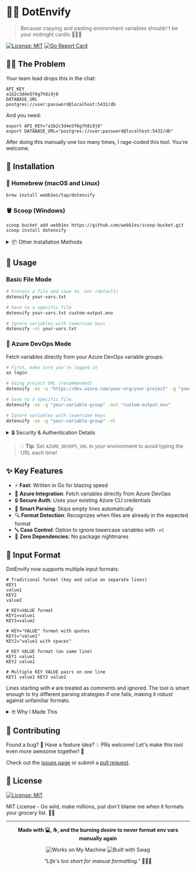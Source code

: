 # 🧙‍♂️ DotEnvify

> Because copying and pasting environment variables shouldn't be your midnight cardio 🏃‍♂️💨

[![License: MIT](https://img.shields.io/badge/License-MIT-yellow.svg)](https://opensource.org/licenses/MIT)
[![Go Report Card](https://goreportcard.com/badge/github.com/webb1es/dotenvify)](https://goreportcard.com/report/github.com/webb1es/dotenvify)

## 🤦‍♂️ The Problem

Your team lead drops this in the chat:

```
API_KEY
a1b2c3d4e5f6g7h8i9j0
DATABASE_URL
postgres://user:password@localhost:5432/db
```

And you need:

```
export API_KEY="a1b2c3d4e5f6g7h8i9j0"
export DATABASE_URL="postgres://user:password@localhost:5432/db"
```

After doing this manually one too many times, I rage-coded this tool. You're welcome.

## 🚀 Installation

### 🍺 Homebrew (macOS and Linux)

```bash
brew install webb1es/tap/dotenvify
```

### 🪣 Scoop (Windows)

```bash
scoop bucket add webb1es https://github.com/webb1es/scoop-bucket.git
scoop install dotenvify
```

<details>
<summary>📦 Other Installation Methods</summary>

#### Direct Download
Download the latest release from the [GitHub Releases page](https://github.com/webb1es/dotenvify/releases).

#### Build from Source
```bash
git clone https://github.com/webb1es/dotenvify.git
cd dotenvify
go build -o dotenvify dotenvify.go
sudo mv dotenvify /usr/local/bin/
```
</details>

## 🔮 Usage

### Basic File Mode

```bash
# Process a file and save to .env (default)
dotenvify your-vars.txt

# Save to a specific file
dotenvify your-vars.txt custom-output.env

# Ignore variables with lowercase keys
dotenvify -nl your-vars.txt
```

### 🚀 Azure DevOps Mode

Fetch variables directly from your Azure DevOps variable groups:

```bash
# First, make sure you're logged in
az login

# Using project URL (recommended)
dotenvify -az -u "https://dev.azure.com/your-org/your-project" -g "your-variable-group"

# Save to a specific file
dotenvify -az -g "your-variable-group" -out "custom-output.env"

# Ignore variables with lowercase keys
dotenvify -az -g "your-variable-group" -nl
```

<details>
<summary>🔒 Security & Authentication Details</summary>

DotEnvify uses your existing Azure CLI authentication:
- No credentials stored or handled by the tool
- Tokens are used only in memory
- Respects your organization's security policies (including MFA)

Just make sure you're logged in with `az login` before running the tool.
</details>

> 💡 **Tip**: Set `AZURE_DEVOPS_URL` in your environment to avoid typing the URL each time!

## ✨ Key Features

- ⚡ **Fast**: Written in Go for blazing speed
- 🔄 **Azure Integration**: Fetch variables directly from Azure DevOps
- 🔒 **Secure Auth**: Uses your existing Azure CLI credentials
- 🧹 **Smart Parsing**: Skips empty lines automatically
- 🔍 **Format Detection**: Recognizes when files are already in the expected format
- 🔤 **Case Control**: Option to ignore lowercase variables with `-nl`
- 👻 **Zero Dependencies**: No package nightmares

## 📝 Input Format

DotEnvify now supports multiple input formats:

```
# Traditional format (key and value on separate lines)
KEY1
value1
KEY2
value2

# KEY=VALUE format
KEY1=value1
KEY2=value2

# KEY="VALUE" format with quotes
KEY1="value1"
KEY2="value1 with spaces"

# KEY VALUE format (on same line)
KEY1 value1
KEY2 value2

# Multiple KEY VALUE pairs on one line
KEY1 value1 KEY2 value2
```

Lines starting with `#` are treated as comments and ignored. The tool is smart enough to try different parsing strategies if one fails, making it robust against unfamiliar formats.

<details>
<summary>🤓 Why I Made This</summary>

Because those precious minutes you spend formatting env vars could be spent on:
- Actually coding something cool
- Optimizing your coffee brewing technique
- Staring at the wall contemplating your life choices
</details>

## 🔧 Contributing

Found a bug? 🐛 Have a feature idea? 💡 PRs welcome! Let's make this tool even more awesome together! 🚀

Check out the [issues page](https://github.com/webb1es/dotenvify/issues) or submit a [pull request](https://github.com/webb1es/dotenvify/pulls).

## 📄 License

[![License: MIT](https://img.shields.io/badge/License-MIT-yellow.svg)](https://opensource.org/licenses/MIT)

MIT License - Go wild, make millions, just don't blame me when it formats your grocery list. 🛒📝

---

<div align="center">

**Made with 💻, ☕, and the burning desire to never format env vars manually again**

![Works on My Machine](https://forthebadge.com/images/badges/works-on-my-machine.svg)
![Built with Swag](https://forthebadge.com/images/badges/built-with-swag.svg)

*"Life's too short for manual formatting."* 🧙‍♂️✨

</div>
